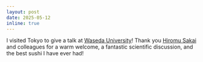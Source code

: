 ```yaml
---
layout: post
date: 2025-05-12
inline: true
---
```


I visited Tokyo to give a talk at [Waseda University](https://www.waseda.jp/top/en/)! Thank you [Hiromu Sakai](https://celese.jp/faculty/sakai/) and colleagues for a warm welcome, a fantastic scientific discussion, and the best sushi I have ever had!
